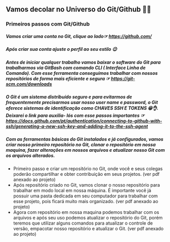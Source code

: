 ## Vamos decolar no Universo do Git/Github 🚀🚀

### Primeiros passos com Git/Github

##### Vamos criar uma conta no Git, clique ao lado☞ https://github.com/

##### Após criar sua conta ajuste o perfil ao seu estilo 😉

##### Antes de iniciar qualquer trabalho vamos baixar o software do Git para trabalharmos  via GitBash com comando CLI ( Interface Linha de Comando). Com esse ferramenta conseguimos trabalhar com nossos repositórios de forma mais eficiente e segura ☞ https://git-scm.com/downloads

##### O Git é um sistema distribuído seguro e para evitarmos de frequentemente precisarmos usar nosso user name e password, o Git oferece sistemas de identificação como CHAVES SSH E TOKENS 😁👌. Deixarei o link para auxilia- lós com esse passos importantes ☞  https://docs.github.com/pt/authentication/connecting-to-github-with-ssh/generating-a-new-ssh-key-and-adding-it-to-the-ssh-agent

##### Com as ferramentas básicas do Git instalados e já configurados, vamos criar nosso primeiro repositório no Git, clonar o repositório em nossa maquina, fazer alterações em nossos arquivos e atualizar nosso Git com os arquivos alterados.

- Primeiro passo e criar um repositório no Git, onde você e seus colegas poderão compartilhar e obter contribuição em seus projetos. (ver pdf anexado ao projeto)
- Após repositório criado no Git, vamos clonar o nosso repositório para trabalhar em modo local em nossa máquina. É importante você já possuir uma pasta dedicada em seu computador para trabalhar com esse projeto, pois ficará muito mais organizado. (ver pdf anexado ao projeto)
- Agora com repositório em nossa maquina podemos trabalhar com os arquivos e após seu uso podemos atualizar o repositório do Git, porém teremos que utilizar alguns comandos para atualizar o controle de versão, empacotar nosso repositório e atualizar o Git. (ver pdf anexado ao projeto)
